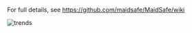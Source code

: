 For full details, see https://github.com/maidsafe/MaidSafe/wiki

![trends](https://d2weczhvl823v0.cloudfront.net/maidsafe/MaidSafe/trend.png)
